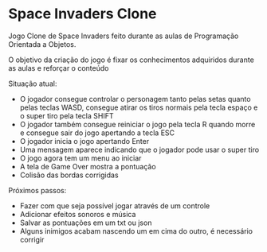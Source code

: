 # Space Invaders Clone
Jogo Clone de Space Invaders feito durante as aulas de Programação Orientada a Objetos.

O objetivo da criação do jogo é fixar os conhecimentos adquiridos durante as aulas e reforçar o conteúdo


Situação atual:
- O jogador consegue controlar o personagem tanto pelas setas quanto pelas teclas WASD, consegue atirar os tiros normais pela tecla espaço e o super tiro pela tecla SHIFT
- O jogador também consegue reiniciar o jogo pela tecla R quando morre e consegue sair do jogo apertando a tecla ESC
- O jogador inicia o jogo apertando Enter
- Uma mensagem aparece indicando que o jogador pode usar o super tiro
- O jogo agora tem um menu ao iniciar
- A tela de Game Over mostra a pontuação
- Colisão das bordas corrigidas

Próximos passos:
- Fazer com que seja possível jogar através de um controle
- Adicionar efeitos sonoros e música
- Salvar as pontuações em um txt ou json
- Alguns inimigos acabam nascendo um em cima do outro, é necessário corrigir



